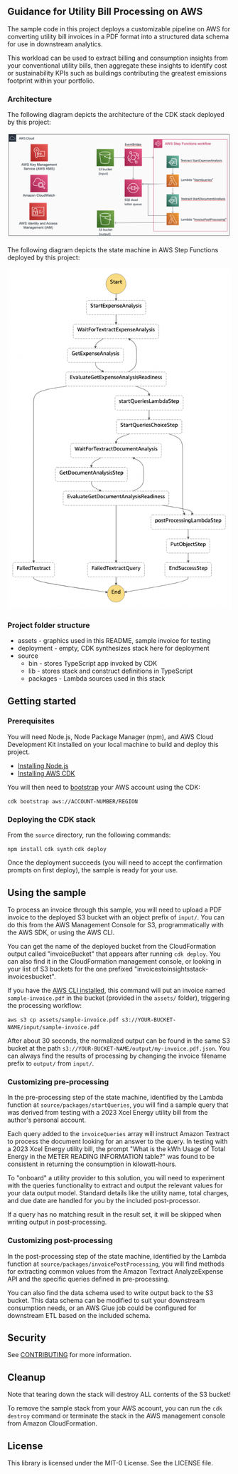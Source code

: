 ## Guidance for Utility Bill Processing on AWS

The sample code in this project deploys a customizable pipeline on AWS for converting utility bill invoices in a PDF format into a structured data schema for use in downstream analytics.

This workload can be used to extract billing and consumption insights from your conventional utility bills, then aggregate these insights to identify cost or sustainability KPIs such as buildings contributing the greatest emissions footprint within your portfolio.

### Architecture

The following diagram depicts the architecture of the CDK stack deployed by this project:

![CDK architecture](/assets/CDK-architecture.png)

The following diagram depicts the state machine in AWS Step Functions deployed by this project:

![SFN architecture](/assets/SFN-architecture.png)

### Project folder structure

- assets - graphics used in this README, sample invoice for testing
- deployment - empty, CDK synthesizes stack here for deployment
- source
  - bin - stores TypeScript app invoked by CDK
  - lib - stores stack and construct definitions in TypeScript
  - packages - Lambda sources used in this stack

## Getting started

### Prerequisites

You will need Node.js, Node Package Manager (npm), and AWS Cloud Development Kit installed on your local machine to build and deploy this project.

- [Installing Node.js](https://nodejs.org/en/download/)
- [Installing AWS CDK](https://docs.aws.amazon.com/cdk/v2/guide/getting_started.html)

You will then need to [bootstrap](https://docs.aws.amazon.com/cdk/v2/guide/getting_started.html#getting_started_bootstrap) your AWS account using the CDK:

`cdk bootstrap aws://ACCOUNT-NUMBER/REGION`

### Deploying the CDK stack

From the `source` directory, run the following commands:

`npm install`
`cdk synth`
`cdk deploy`

Once the deployment succeeds (you will need to accept the confirmation prompts on first deploy), the sample is ready for your use.

## Using the sample

To process an invoice through this sample, you will need to upload a PDF invoice to the deployed S3 bucket with an object prefix of `input/`. You can do this from the AWS Management Console for S3, programmatically with the AWS SDK, or using the AWS CLI.

You can get the name of the deployed bucket from the CloudFormation output called "invoiceBucket" that appears after running `cdk deploy`. You can also find it in the CloudFormation management console, or looking in your list of S3 buckets for the one prefixed "invoicestoinsightsstack-invoicesbucket".

If you have the [AWS CLI installed](https://docs.aws.amazon.com/cli/latest/userguide/getting-started-install.html), this command will put an invoice named `sample-invoice.pdf` in the bucket (provided in the `assets/` folder), triggering the processing workflow:

`aws s3 cp assets/sample-invoice.pdf s3://YOUR-BUCKET-NAME/input/sample-invoice.pdf`

After about 30 seconds, the normalized output can be found in the same S3 bucket at the path `s3://YOUR-BUCKET-NAME/output/my-invoice.pdf.json`. You can always find the results of processing by changing the invoice filename prefix to `output/` from `input/`.

### Customizing pre-processing

In the pre-processing step of the state machine, identified by the Lambda function at `source/packages/startQueries`, you will find a sample query that was derived from testing with a 2023 Xcel Energy utility bill from the author's personal account.

Each query added to the `invoiceQueries` array will instruct Amazon Textract to process the document looking for an answer to the query. In testing with a 2023 Xcel Energy utility bill, the prompt "What is the kWh Usage of Total Energy in the METER READING INFORMATION table?" was found to be consistent in returning the consumption in kilowatt-hours.

To "onboard" a utility provider to this solution, you will need to experiment with the queries functionality to extract and output the relevant values for your data output model. Standard details like the utility name, total charges, and due date are handled for you by the included post-processor.

If a query has no matching result in the result set, it will be skipped when writing output in post-processing.

### Customizing post-processing

In the post-processing step of the state machine, identified by the Lambda function at `source/packages/invoicePostProcessing`, you will find methods for extracting common values from the Amazon Textract AnalyzeExpense API and the specific queries defined in pre-processing.

You can also find the data schema used to write output back to the S3 bucket. This data schema can be modified to suit your downstream consumption needs, or an AWS Glue job could be configured for downstream ETL based on the included schema.

## Security

See [CONTRIBUTING](CONTRIBUTING.md#security-issue-notifications) for more information.

## Cleanup

Note that tearing down the stack will destroy ALL contents of the S3 bucket!

To remove the sample stack from your AWS account, you can run the `cdk destroy` command or terminate the stack in the AWS management console from Amazon CloudFormation.

## License

This library is licensed under the MIT-0 License. See the LICENSE file.

